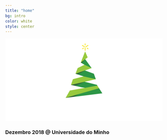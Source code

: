 ```yaml
---
title: "home"
bg: intro
color: white
style: center
---
```


![dezembro_solidario](img/logo.png)

### Dezembro 2018 @ Universidade do Minho
